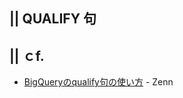 ## || QUALIFY 句
## || ｃf.
+ [BigQueryのqualify句の使い方](https://zenn.dev/hrkh/articles/hatena-20210615-124624) - Zenn
